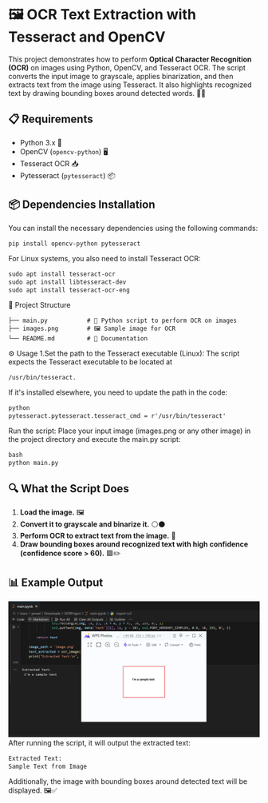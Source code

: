 # 🖼️ OCR Text Extraction with Tesseract and OpenCV

This project demonstrates how to perform **Optical Character Recognition (OCR)** on images using Python, OpenCV, and Tesseract OCR. The script converts the input image to grayscale, applies binarization, and then extracts text from the image using Tesseract. It also highlights recognized text by drawing bounding boxes around detected words. 📜✨

## 📋 Requirements

- Python 3.x 🐍
- OpenCV (`opencv-python`) 🖥️
- Tesseract OCR 📥
- Pytesseract (`pytesseract`) 📦

## 📦 Dependencies Installation

You can install the necessary dependencies using the following commands:

```bash
pip install opencv-python pytesseract

```
For Linux systems, you also need to install Tesseract OCR:
```
sudo apt install tesseract-ocr
sudo apt install libtesseract-dev
sudo apt install tesseract-ocr-eng
```
📂 Project Structure
```
├── main.py           # 🐍 Python script to perform OCR on images
├── images.png        # 🖼️ Sample image for OCR
└── README.md         # 📖 Documentation
```
⚙️ Usage
1.Set the path to the Tesseract executable (Linux): 
The script expects the Tesseract executable to be located at
```
/usr/bin/tesseract.
```
 If it's installed elsewhere, you need to update the path in the code:
```
python
pytesseract.pytesseract.tesseract_cmd = r'/usr/bin/tesseract'

```
Run the script: Place your input image (images.png or any other image) in the project directory and execute the main.py script:
```
bash
python main.py
```
## 🔍 What the Script Does

1. **Load the image.** 🖼️
2. **Convert it to grayscale and binarize it.** ⚪⚫
3. **Perform OCR to extract text from the image.** 📜
4. **Draw bounding boxes around recognized text with high confidence (confidence score > 60).** 🟩✏️

## 📊 Example Output
![Example Output](example.png)
After running the script, it will output the extracted text:
```
Extracted Text:
Sample Text from Image
```
Additionally, the image with bounding boxes around detected text will be displayed. 🖼️✅

